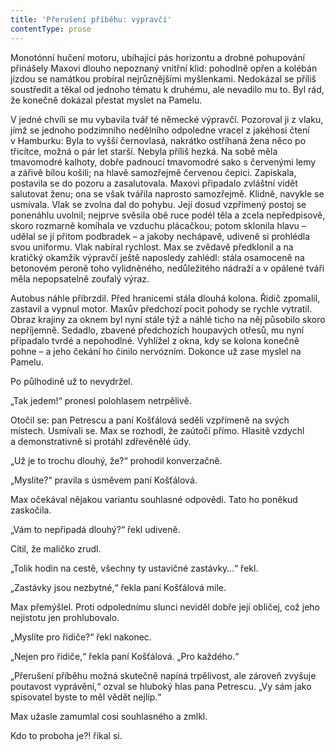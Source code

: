 ```yaml
---
title: 'Přerušení příběhu: výpravčí'
contentType: prose
---
```


<section>

Monotónní hučení motoru, ubíhající pás horizontu a drobné pohupování přinášely Maxovi dlouho nepoznaný vnitřní klid: pohodlně opřen a kolébán jízdou se namátkou probíral nejrůznějšími myšlenkami. Nedokázal se příliš soustředit a těkal od jednoho tématu k druhému, ale nevadilo mu to. Byl rád, že konečně dokázal přestat myslet na Pamelu.

V jedné chvíli se mu vybavila tvář té německé výpravčí. Pozoroval ji z vlaku, jímž se jednoho podzimního nedělního odpoledne vracel z jakéhosi čtení v Hamburku: Byla to vyšší černovlasá, nakrátko ostříhaná žena něco po třicítce, možná o pár let starší. Nebyla příliš hezká. Na sobě měla tmavomodré kalhoty, dobře padnoucí tmavomodré sako s červenými lemy a zářivě bílou košili; na hlavě samozřejmě červenou čepici. Zapískala, postavila se do pozoru a zasalutovala. Maxovi připadalo zvláštní vidět salutovat ženu; ona se však tvářila naprosto samozřejmě. Klidně, navykle se usmívala. Vlak se zvolna dal do pohybu. Její dosud vzpřímený postoj se ponenáhlu uvolnil; nejprve svěsila obě ruce podél těla a zcela nepředpisově, skoro rozmarně komíhala ve vzduchu plácačkou; potom sklonila hlavu – udělal se jí přitom podbradek – a jakoby nechápavě, udiveně si prohlédla svou uniformu. Vlak nabíral rychlost. Max se zvědavě předklonil a na kratičký okamžik výpravčí ještě naposledy zahlédl: stála osamoceně na betonovém peroně toho vylidněného, nedůležitého nádraží a v opálené tváři měla nepopsatelně zoufalý výraz.

Autobus náhle přibrzdil. Před hranicemi stála dlouhá kolona. Řidič zpomalil, zastavil a vypnul motor. Maxův předchozí pocit pohody se rychle vytratil. Obraz krajiny za oknem byl nyní stále týž a náhlé ticho na něj působilo skoro nepříjemně. Sedadlo, zbavené předchozích houpavých otřesů, mu nyní připadalo tvrdé a nepohodlné. Vyhlížel z okna, kdy se kolona konečně pohne – a jeho čekání ho činilo nervózním. Dokonce už zase myslel na Pamelu.

Po půlhodině už to nevydržel.

„Tak jedem!“ pronesl polohlasem netrpělivě.

Otočil se: pan Petrescu a paní Košťálová seděli vzpřímeně na svých místech. Usmívali se. Max se rozhodl, že zaútočí přímo. Hlasitě vzdychl a demonstrativně si protáhl zdřevěnělé údy.

„Už je to trochu dlouhý, že?“ prohodil konverzačně.

„Myslíte?“ pravila s úsměvem paní Košťálová.

Max očekával nějakou variantu souhlasné odpovědi. Tato ho poněkud zaskočila.

„Vám to nepřipadá dlouhý?“ řekl udiveně.

Cítil, že maličko zrudl.

„Tolik hodin na cestě, všechny ty ustavičné zastávky…“ řekl.

„Zastávky jsou nezbytné,“ řekla paní Košťálová mile.

Max přemýšlel. Proti odpolednímu slunci neviděl dobře její obličej, což jeho nejistotu jen prohlubovalo.

„Myslíte pro řidiče?“ řekl nakonec.

„Nejen pro řidiče,“ řekla paní Košťálová. „Pro každého.“

„Přerušení příběhu možná skutečně napíná trpělivost, ale zároveň zvyšuje poutavost vyprávění,“ ozval se hluboký hlas pana Petrescu. „Vy sám jako spisovatel byste to měl vědět nejlíp.“

Max užasle zamumlal cosi souhlasného a zmlkl.

Kdo to proboha je?! říkal si.

</section>
